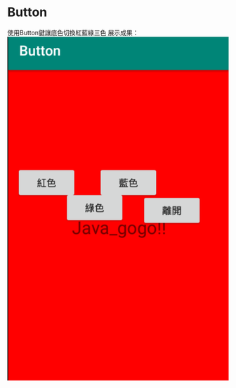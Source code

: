 # Button
使用Button鍵讓底色切換紅藍綠三色
展示成果：
![image](https://github.com/Angus1226/Button/blob/master/Red.png)
